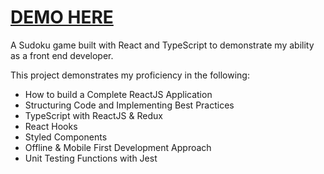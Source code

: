 # [DEMO HERE](https://prashantkumar23.github.io/sudoku/)

A Sudoku game built with React and TypeScript to demonstrate my ability as a front end developer.

This project demonstrates my proficiency in the following:

- How to build a Complete ReactJS Application
- Structuring Code and Implementing Best Practices
- TypeScript with ReactJS & Redux
- React Hooks
- Styled Components
- Offline & Mobile First Development Approach
- Unit Testing Functions with Jest
